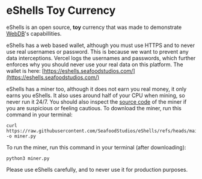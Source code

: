 # eShells Toy Currency
eShells is an open source, **toy** currency that was made to demonstrate [WebDB](https://github.com/SeafoodStudios/WebDB)'s capabillities.

eShells has a web based wallet, although you must use HTTPS and to never use real usernames or password. This is because we want to prevent any data interceptions. Vercel logs the usernames and passwords, which further enforces why you should never use your real data on this platform.
The wallet is here: [https://eshells.seafoodstudios.com/](https://eshells.seafoodstudios.com/)

eShells has a miner too, although it does not earn you real money, it only earns you eShells. It also uses around half of your CPU when mining, so never run it 24/7. You should also inspect the [source code](https://raw.githubusercontent.com/SeafoodStudios/eShells/refs/heads/main/src/miner.py) of the miner if you are suspicious or feeling cautious.
To download the miner, run this command in your terminal:
```
curl https://raw.githubusercontent.com/SeafoodStudios/eShells/refs/heads/main/src/miner.py -o miner.py
```
To run the miner, run this command in your terminal (after downloading):
```
python3 miner.py
```

Please use eShells carefully, and to never use it for production purposes.
